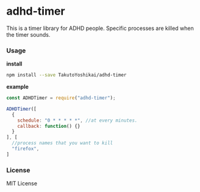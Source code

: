 # adhd-timer
This is a timer library for ADHD people. Specific processes are killed when the timer sounds.

### Usage
**install**
```bash
npm install --save TakutoYoshikai/adhd-timer
```

**example**
```javascript
const ADHDTimer = require("adhd-timer");

ADHDTimer([
  {
    schedule: "0 * * * * *", //at every minutes.
    callback: function() {}
  }
], [
  //process names that you want to kill
  "firefox",
]
```

### License
MIT License
